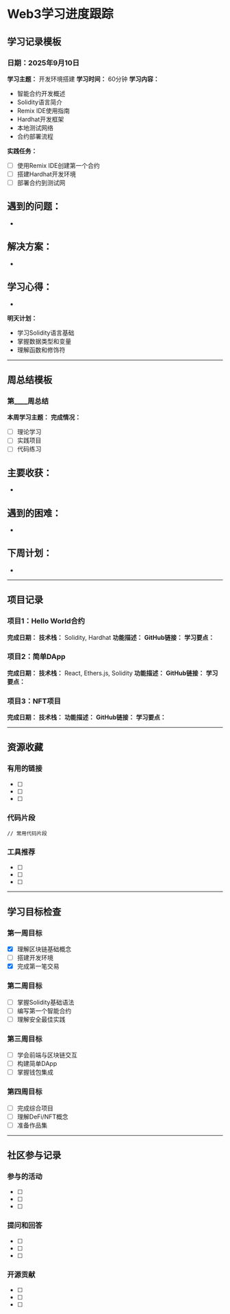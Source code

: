 # Web3学习进度跟踪

## 学习记录模板

### 日期：2025年9月10日
**学习主题：** 开发环境搭建
**学习时间：** 60分钟
**学习内容：**
- 智能合约开发概述
- Solidity语言简介
- Remix IDE使用指南
- Hardhat开发框架
- 本地测试网络
- 合约部署流程

**实践任务：**
- [ ] 使用Remix IDE创建第一个合约
- [ ] 搭建Hardhat开发环境
- [ ] 部署合约到测试网

**遇到的问题：**
- 
- 

**解决方案：**
- 
- 

**学习心得：**
- 
- 

**明天计划：**
- 学习Solidity语言基础
- 掌握数据类型和变量
- 理解函数和修饰符

---

## 周总结模板

### 第____周总结
**本周学习主题：**
**完成情况：**
- [ ] 理论学习
- [ ] 实践项目
- [ ] 代码练习

**主要收获：**
- 
- 

**遇到的困难：**
- 
- 

**下周计划：**
- 
- 

---

## 项目记录

### 项目1：Hello World合约
**完成日期：**
**技术栈：** Solidity, Hardhat
**功能描述：**
**GitHub链接：**
**学习要点：**

### 项目2：简单DApp
**完成日期：**
**技术栈：** React, Ethers.js, Solidity
**功能描述：**
**GitHub链接：**
**学习要点：**

### 项目3：NFT项目
**完成日期：**
**技术栈：** 
**功能描述：**
**GitHub链接：**
**学习要点：**

---

## 资源收藏

### 有用的链接
- [ ] 
- [ ] 
- [ ] 

### 代码片段
```solidity
// 常用代码片段
```

### 工具推荐
- [ ] 
- [ ] 
- [ ] 

---

## 学习目标检查

### 第一周目标
- [x] 理解区块链基础概念
- [ ] 搭建开发环境
- [x] 完成第一笔交易

### 第二周目标
- [ ] 掌握Solidity基础语法
- [ ] 编写第一个智能合约
- [ ] 理解安全最佳实践

### 第三周目标
- [ ] 学会前端与区块链交互
- [ ] 构建简单DApp
- [ ] 掌握钱包集成

### 第四周目标
- [ ] 完成综合项目
- [ ] 理解DeFi/NFT概念
- [ ] 准备作品集

---

## 社区参与记录

### 参与的活动
- [ ] 
- [ ] 
- [ ] 

### 提问和回答
- [ ] 
- [ ] 
- [ ] 

### 开源贡献
- [ ] 
- [ ] 
- [ ] 
